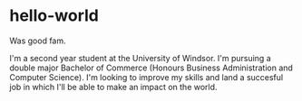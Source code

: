 # hello-world
Was good fam.

I'm a second year student at the University of Windsor. I'm pursuing a double major Bachelor of Commerce (Honours Business Administration and Computer Science). I'm looking to improve my skills and land a succesful job in which I'll be able to make an impact on the world.
